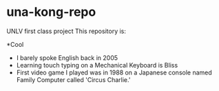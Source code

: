 # una-kong-repo
UNLV first class project
This repository is: 

*Cool

* I barely spoke English back in 2005
* Learning touch typing on a Mechanical Keyboard is Bliss
* First video game I played was in 1988 on a Japanese console named
Family Computer called 'Circus Charlie.'